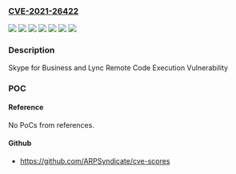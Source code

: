 ### [CVE-2021-26422](https://cve.mitre.org/cgi-bin/cvename.cgi?name=CVE-2021-26422)
![](https://img.shields.io/static/v1?label=Product&message=Microsoft%20Lync%20Server%202013%20CU10&color=blue)
![](https://img.shields.io/static/v1?label=Product&message=Skype%20for%20Business%20Server%202015%20CU11&color=blue)
![](https://img.shields.io/static/v1?label=Product&message=Skype%20for%20Business%20Server%202019%20CU5&color=blue)
![](https://img.shields.io/static/v1?label=Version&message=1.0%20&color=brightgreen)
![](https://img.shields.io/static/v1?label=Version&message=2015%20CU11%20&color=brightgreen)
![](https://img.shields.io/static/v1?label=Version&message=8308.0%20&color=brightgreen)
![](https://img.shields.io/static/v1?label=Vulnerability&message=Security%20Feature%20Bypass&color=brightgreen)

### Description

Skype for Business and Lync Remote Code Execution Vulnerability

### POC

#### Reference
No PoCs from references.

#### Github
- https://github.com/ARPSyndicate/cve-scores

